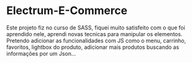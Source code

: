 # Electrum-E-Commerce

Este projeto fiz no curso de SASS, fiquei muito satisfeito com o que foi aprendido nele, aprendi novas tecnicas para manipular os elementos.
Pretendo adicionar as funcionalidades com JS como o menu, carrinho, favoritos, lightbox do produto, adicionar mais produtos buscando as informações por um Json...
